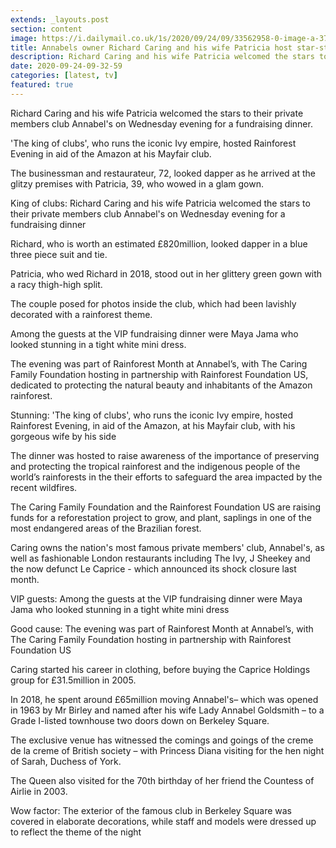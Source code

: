 ```yaml
---
extends: _layouts.post
section: content
image: https://i.dailymail.co.uk/1s/2020/09/24/09/33562958-0-image-a-37_1600935726120.jpg 
title: Annabels owner Richard Caring and his wife Patricia host star-studded fundraising dinner 
description: Richard Caring and his wife Patricia welcomed the stars to their private members club Annabels on Wednesday evening for a fundraising dinner. 
date: 2020-09-24-09-32-59 
categories: [latest, tv] 
featured: true 
--- 
```

Richard Caring and his wife Patricia welcomed the stars to their private members club Annabel's on Wednesday evening for a fundraising dinner.

'The king of clubs', who runs the iconic Ivy empire, hosted Rainforest Evening in aid of the Amazon at his Mayfair club.  

The businessman and restaurateur, 72, looked dapper as he arrived at the glitzy premises with Patricia, 39, who wowed in a glam gown.

King of clubs: Richard Caring and his wife Patricia welcomed the stars to their private members club Annabel's on Wednesday evening for a fundraising dinner

Richard, who is worth an estimated £820million, looked dapper in a blue three piece suit and tie. 

Patricia, who wed Richard in 2018, stood out in her glittery green gown with a racy thigh-high split.

The couple posed for photos inside the club, which had been lavishly decorated with a rainforest theme.

Among the guests at the VIP fundraising dinner were Maya Jama who looked stunning in a tight white mini dress.

The evening was part of Rainforest Month at Annabel’s, with The Caring Family Foundation hosting in partnership with Rainforest Foundation US, dedicated to protecting the natural beauty and inhabitants of the Amazon rainforest.

Stunning: 'The king of clubs', who runs the iconic Ivy empire, hosted Rainforest Evening, in aid of the Amazon, at his Mayfair club, with his gorgeous wife by his side

The dinner was hosted to raise awareness of the importance of preserving and protecting the tropical rainforest and the indigenous people of the world’s rainforests in the their efforts to safeguard the area impacted by the recent wildfires. 

The Caring Family Foundation and the Rainforest Foundation US are raising funds for a reforestation project to grow, and plant, saplings in one of the most endangered areas of the Brazilian forest.

Caring owns the nation's most famous private members' club, Annabel's, as well as fashionable London restaurants including The Ivy, J Sheekey and the now defunct Le Caprice - which announced its shock closure last month. 

VIP guests: Among the guests at the VIP fundraising dinner were Maya Jama who looked stunning in a tight white mini dress

Good cause: The evening was part of Rainforest Month at Annabel’s, with The Caring Family Foundation hosting in partnership with Rainforest Foundation US



Caring started his career in clothing, before buying the Caprice Holdings group for £31.5million in 2005. 

In 2018, he spent around £65million moving Annabel's– which was opened in 1963 by Mr Birley and named after his wife Lady Annabel Goldsmith – to a Grade I-listed townhouse two doors down on Berkeley Square.

The exclusive venue has witnessed the comings and goings of the creme de la creme of British society – with Princess Diana visiting for the hen night of Sarah, Duchess of York. 

The Queen also visited for the 70th birthday of her friend the Countess of Airlie in 2003. 

Wow factor: The exterior of the famous club in Berkeley Square was covered in elaborate decorations, while staff and models were dressed up to reflect the theme of the night

